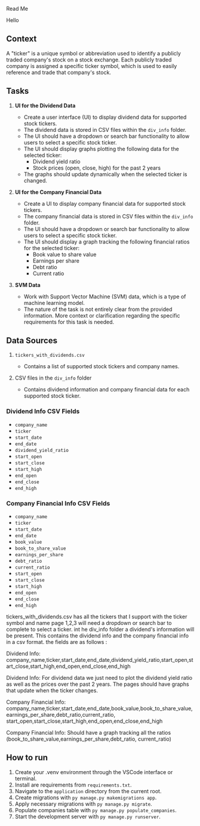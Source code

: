 Read Me

Hello

## Context

A "ticker" is a unique symbol or abbreviation used to identify a publicly traded company's stock on a stock exchange. Each publicly traded company is assigned a specific ticker symbol, which is used to easily reference and trade that company's stock.

## Tasks

1. **UI for the Dividend Data**
   - Create a user interface (UI) to display dividend data for supported stock tickers.
   - The dividend data is stored in CSV files within the `div_info` folder.
   - The UI should have a dropdown or search bar functionality to allow users to select a specific stock ticker.
   - The UI should display graphs plotting the following data for the selected ticker:
     - Dividend yield ratio
     - Stock prices (open, close, high) for the past 2 years
   - The graphs should update dynamically when the selected ticker is changed.

2. **UI for the Company Financial Data**
   - Create a UI to display company financial data for supported stock tickers.
   - The company financial data is stored in CSV files within the `div_info` folder.
   - The UI should have a dropdown or search bar functionality to allow users to select a specific stock ticker.
   - The UI should display a graph tracking the following financial ratios for the selected ticker:
     - Book value to share value
     - Earnings per share
     - Debt ratio
     - Current ratio

3. **SVM Data**
   - Work with Support Vector Machine (SVM) data, which is a type of machine learning model.
   - The nature of the task is not entirely clear from the provided information. More context or clarification regarding the specific requirements for this task is needed.

## Data Sources

1. `tickers_with_dividends.csv`
   - Contains a list of supported stock tickers and company names.

2. CSV files in the `div_info` folder
   - Contains dividend information and company financial data for each supported stock ticker.

### Dividend Info CSV Fields
- `company_name`
- `ticker`
- `start_date`
- `end_date`
- `dividend_yield_ratio`
- `start_open`
- `start_close`
- `start_high`
- `end_open`
- `end_close`
- `end_high`

### Company Financial Info CSV Fields
- `company_name`
- `ticker`
- `start_date`
- `end_date`
- `book_value`
- `book_to_share_value`
- `earnings_per_share`
- `debt_ratio`
- `current_ratio`
- `start_open`
- `start_close`
- `start_high`
- `end_open`
- `end_close`
- `end_high`

tickers_with_dividends.csv has all the tickers that I support with the ticker symbol and name page 1,2,3 will need a dropdown or search bar to complete to select a ticker. int he div_info folder a dividend's information will be present. This contains the dividend info and the company financial info in a csv format. the fields are as follows :

Dividend Info: company_name,ticker,start_date,end_date,dividend_yield_ratio,start_open,start_close,start_high,end_open,end_close,end_high

Dividend Info: For dividend data we just need to plot the dividend yield ratio as well as the prices over the past 2 years. The pages should have graphs that update when the ticker changes.

Company Financial Info: company_name,ticker,start_date,end_date,book_value,book_to_share_value,earnings_per_share,debt_ratio,current_ratio, start_open,start_close,start_high,end_open,end_close,end_high

Company Financial Info: Should have a graph tracking all the ratios (book_to_share_value,earnings_per_share,debt_ratio, current_ratio)

## How to run

1. Create your .venv environment through the VSCode interface or terminal.
2. Install are requirements from `requirements.txt`.
3. Navigate to the `application` directory from the current root.
4. Create migrations with `py manage.py makemigrations app`.
5. Apply necessary migrations with `py manage.py migrate`.
6. Populate companies table with `py manage.py populate_companies`.
7. Start the development server with `py manage.py runserver`.
